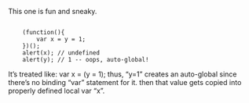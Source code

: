 This one is fun and sneaky. 

<code>
    (function(){
        var x = y = 1;
    })();
    alert(x); // undefined
    alert(y); // 1 -- oops, auto-global!
</code>

It’s treated like: var x = (y = 1);  thus, “y=1” creates an auto-global since there’s no binding “var” statement for it. then that value gets copied into properly defined local var “x”.